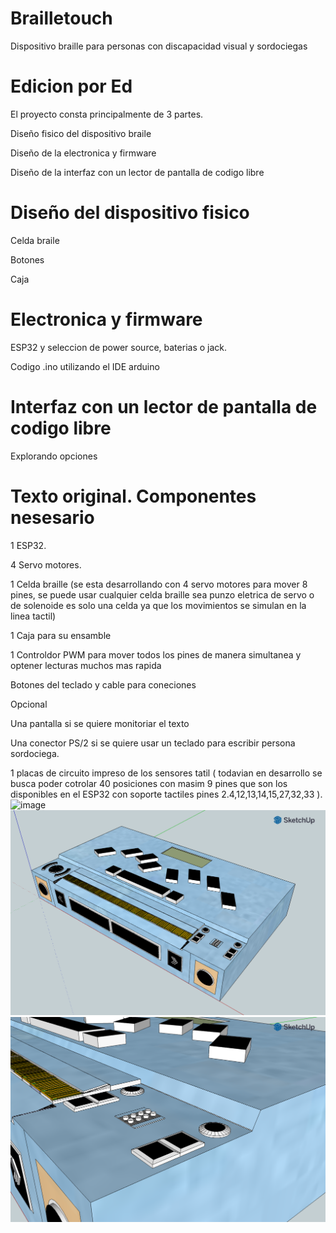 
# Brailletouch
  Dispositivo braille para personas con discapacidad visual y sordociegas

# Edicion por Ed
  El proyecto consta principalmente de 3 partes.
  
  Diseño fisico del dispositivo braile
  
  Diseño de la electronica y firmware
 
  Diseño de la interfaz con un lector de pantalla de codigo libre
 
# Diseño del dispositivo fisico
  Celda braile
  
  Botones
  
  Caja

# Electronica y firmware
  ESP32 y seleccion de power source, baterias o jack.
  
  Codigo .ino utilizando el IDE arduino
  
# Interfaz con un lector de pantalla de codigo libre
  Explorando opciones
  
  
# Texto original. Componentes nesesario

1  ESP32.

4 Servo motores.

1 Celda braille  (se esta desarrollando con 4 servo motores para mover 8 pines, se puede usar cualquier celda braille sea punzo eletrica de servo o de solenoide es solo una celda ya que los movimientos se simulan en la linea tactil)

1 Caja para su ensamble

1 Controldor  PWM para mover todos los pines de manera simultanea y optener lecturas muchos mas rapida

Botones del teclado y cable para coneciones

Opcional

Una pantalla si se quiere monitoriar el texto

Una conector PS/2 si se quiere usar un teclado para escribir  persona sordociega. 


1 placas de circuito impreso de los sensores tatil ( todavian en desarrollo se busca poder cotrolar 40 posiciones con masim 9 pines que son los disponibles en el ESP32 con soporte tactiles pines 2.4,12,13,14,15,27,32,33 ).
![image](https://user-images.githubusercontent.com/9951014/143519725-5d493c91-513b-4640-ae0b-aba3ea0b435c.png)
![image](https://github.com/discapacidad5/brailletouch/blob/main/paltalla%20braille%201.png)
![image](https://github.com/discapacidad5/brailletouch/blob/main/paltalla%20braille%20celda%20braile.png)


